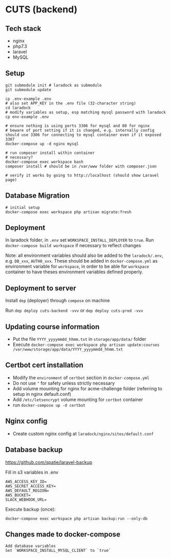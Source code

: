 # CUTS (backend)

## Tech stack

- nginx
- php7.3
- laravel
- MySQL

## Setup

```
git submodule init # laradock as submodule
git submodule update

cp .env-example .env
# also set APP_KEY in the .env file (32-character string)
cd laradock
# modify variables as setup, esp matching mysql password with laradock
cp env-example .env

# ensure nothing is using ports 3306 for mysql and 80 for nginx
# beware of port setting if it is changed, e.g. internally config should use 3306 for connecting to mysql container even if it exposed 3307
docker-compose up -d nginx mysql

# run composer install within container
# necessary?
docker-compose exec workspace bash
composer install # should be in /var/www folder with composer.json

# verify it works by going to http://localhost (should show Laravel page)
```

## Database Migration

```
# initial setup
docker-compose exec workspace php artisan migrate:fresh
```

## Deployment

In laradock folder, in `.env` set `WORKSPACE_INSTALL_DEPLOYER` to `true`.
Run `docker-compose build workspace` if necessary to reflect changes

Note: all environment variables should also be added to the `laradock/.env`, e.g. `DB_xxx`, `AUTH0_xxx`. These should be added in `docker-compose.yml` as environment variable for `workspace`, in order to be able for `workspace` container to have theses environment variables defined properly.

## Deployment to server

Install `dep` (deployer) through `compose` on machine

Run
`dep deploy cuts-backend -vvv`
or
`dep deploy cuts-prod -vvv`

## Updating course information

- Put the file `YYYY_yyyymmdd_hhmm.txt` in `storage/app/data/` folder
- Execute `docker-compose exec workspace php artisan update:courses /var/www/storage/app/data/YYYY_yyyymmdd_hhmm.txt`

## Certbot cert installation

- Modify the `environment` of `certbot` section in `docker-compose.yml`
- Do not use `"` for safety unless strictly necessary
- Add volume mounting for nginx for acme-challenge folder (referring to setup in nginx default.conf)
- Add `/etc/letsencrypt` volume mounting for `certbot` container
- run `docker-compose up -d certbot`

## Nginx config

- Create custom nginx config at `laradock/nginx/sites/default.conf`

## Database backup

https://github.com/spatie/laravel-backup

Fill in s3 variables in .env

```
AWS_ACCESS_KEY_ID=
AWS_SECRET_ACCESS_KEY=
AWS_DEFAULT_REGION=
AWS_BUCKET=
SLACK_WEBHOOK_URL=
```

Execute backup (once):

```
docker-compose exec workspace php artisan backup:run --only-db
```

## Changes made to docker-compose

```
Add database variables
Set `WORKSPACE_INSTALL_MYSQL_CLIENT` to `true`
```
